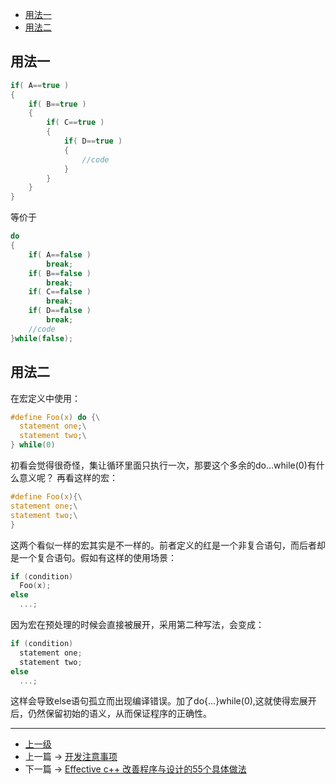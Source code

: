 <!-- do_while_false的功用 -->

<!-- @import "[TOC]" {cmd="toc" depthFrom=1 depthTo=6 orderedList=false} -->
<!-- code_chunk_output -->

- [用法一](#用法一)
- [用法二](#用法二)

<!-- /code_chunk_output -->

## 用法一
```cpp
if( A==true )  
{  
    if( B==true )  
    {  
        if( C==true )  
        {  
            if( D==true )  
            {  
                //code
            }  
        }  
    }  
}  
```
等价于
```cpp
do  
{  
    if( A==false )  
        break;  
    if( B==false )  
        break;  
    if( C==false )  
        break;  
    if( D==false )  
        break;  
    //code
}while(false);
```

## 用法二
在宏定义中使用：
```c
#define Foo(x) do {\
  statement one;\
  statement two;\
} while(0)
```
初看会觉得很奇怪，集让循环里面只执行一次，那要这个多余的do...while(0)有什么意义呢？
再看这样的宏：
```c
#define Foo(x){\
statement one;\
statement two;\
}
```
这两个看似一样的宏其实是不一样的。前者定义的红是一个非复合语句，而后者却是一个复合语句。假如有这样的使用场景：
```c
if (condition)
  Foo(x);
else
  ...;
```

因为宏在预处理的时候会直接被展开，采用第二种写法，会变成：
```c
if (condition)
  statement one;
  statement two;
else
  ...;
```
这样会导致else语句孤立而出现编译错误。加了do{...}while(0),这就使得宏展开后，仍然保留初始的语义，从而保证程序的正确性。


---
- [上一级](README.md)
- 上一篇 -> [开发注意事项](develop_care_detail.md)
- 下一篇 -> [Effective c++ 改善程序与设计的55个具体做法](effectiveCpp55.md)
